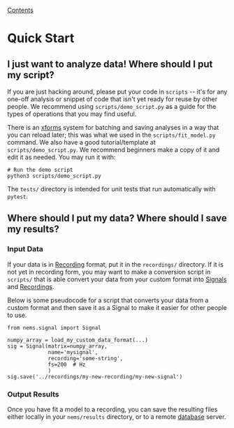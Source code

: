 [Contents](README.md)

# Quick Start

## I just want to analyze data! Where should I put my script?
   
If you are just hacking around, please put your code in `scripts` -- it's for any one-off analysis or snippet of code that isn't yet ready for reuse by other people. We recommend using `scripts/demo_script.py` as a guide for the types of operations that you may find useful. 

There is an [xforms](docs/xforms.md) system for batching and saving analyses in a way that you can reload later; this was what we used in the `scripts/fit_model.py` command. We also have a good tutorial/template at `scripts/demo_script.py`. We recommend beginners make a copy of it and edit it as needed. You may run it with:

```
# Run the demo script
python3 scripts/demo_script.py
```

The `tests/` directory is intended for unit tests that run automatically with `pytest`.

## Where should I put my data? Where should I save my results?

### Input Data

If your data is in [Recording](recordings.md) format, put it in the `recordings/` directory. If it is not yet in recording form, you may want to make a conversion script in `scripts/` that is able convert your data from your custom format into [Signals](signals.md) and [Recordings](recordings.md). 

Below is some pseudocode for a script that converts your data from a custom format and then save it as a Signal to make it easier for other people to use. 

```
from nems.signal import Signal

numpy_array = load_my_custom_data_format(...)
sig = Signal(matrix=numpy_array, 
             name='mysignal',
             recording='some-string', 
             fs=200  # Hz
             )
sig.save('../recordings/my-new-recording/my-new-signal')
```

### Output Results

Once you have fit a model to a recording, you can save the resulting files either locally in your `nems/results` directory, or to a remote [database](database.md) server. 

